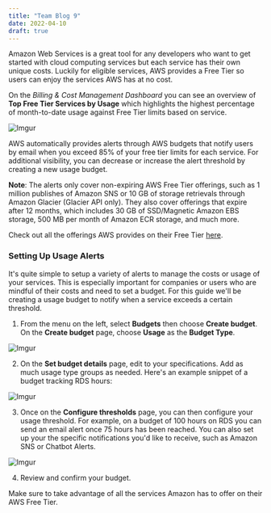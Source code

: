 ```yaml
---
title: "Team Blog 9"
date: 2022-04-10
draft: true
---
```

Amazon Web Services is a great tool for any developers who want to get started with cloud computing services but each service has their own unique costs. Luckily for eligible services, AWS provides a Free Tier so users can enjoy the services AWS has at no cost. 

On the *Billing & Cost Management Dashboard* you can see an overview of **Top Free Tier Services by Usage** which highlights the highest percentage of month-to-date usage against Free Tier limits based on service.

![Imgur](https://i.imgur.com/VTUSMFr.png)

AWS automatically provides alerts through AWS budgets that notify users by email when you exceed 85% of your free tier limits for each service. For additional visibility, you can decrease or increase the alert threshold by creating a new usage budget. 

**Note**: The alerts only cover non-expiring AWS Free Tier offerings, such as 1 million publishes of Amazon SNS or 10 GB of storage retrievals through Amazon Glacier (Glacier API only). They also cover offerings that expire after 12 months, which includes 30 GB of SSD/Magnetic Amazon EBS storage, 500 MB per month of Amazon ECR storage, and much more.

Check out all the offerings AWS provides on their Free Tier [here][free-tier].

<h3>Setting Up Usage Alerts</h3>

It's quite simple to setup a variety of alerts to manage the costs or usage of your services. This is especially important for companies or users who are mindful of their costs and need to set a budget. For this guide we'll be creating a usage budget to notify when a service exceeds a certain threshold.
 
1. From the menu on the left, select **Budgets** then choose **Create budget**. On the **Create budget** page, choose **Usage** as the **Budget Type**.

![Imgur](https://i.imgur.com/uB6CuGZ.png)

2. On the **Set budget details** page, edit to your specifications. Add as much usage type groups as needed. Here's an example snippet of a budget tracking RDS hours: 

![Imgur](https://i.imgur.com/hXCa3UW.png)

3. Once on the **Configure thresholds** page, you can then configure your usage threshold. For example, on a budget of 100 hours on RDS you can send an email alert once 75 hours has been reached. You can also set up your the specific notifications you'd like to receive, such as Amazon SNS or Chatbot Alerts.

![Imgur](https://i.imgur.com/Bty2jZm.png)

4. Review and confirm your budget.

Make sure to take advantage of all the services Amazon has to offer on their AWS Free Tier.

[free-tier]: https://aws.amazon.com/free/?all-free-tier.sort-by=item.additionalFields.SortRank&all-free-tier.sort-order=asc&awsm.page-all-free-tier=1
